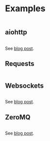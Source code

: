# Examples

```{contents}
```

## aiohttp

```{literalinclude} ../examples/aiohttp_client.py
```

See [blog post](https://composed.blog/jsonrpc/aiohttp).

## Requests

```{literalinclude} ../examples/requests_client.py
```

## Websockets

```{literalinclude} ../examples/websockets_client.py
```

See [blog post](https://composed.blog/jsonrpc/websockets).

## ZeroMQ

```{literalinclude} ../examples/zeromq_client.py
```

See [blog post](https://composed.blog/jsonrpc/zeromq).
